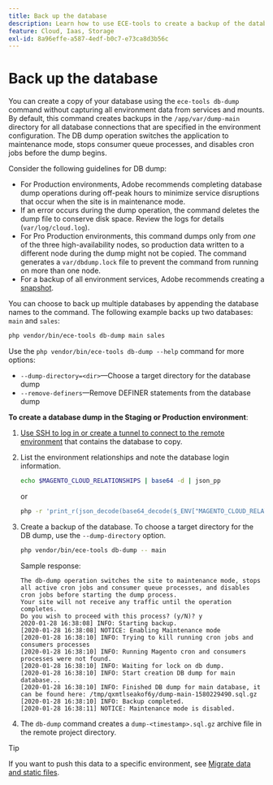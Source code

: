 ```yaml
---
title: Back up the database
description: Learn how to use ECE-tools to create a backup of the database for an Adobe Commerce on cloud infrastructure project.
feature: Cloud, Iaas, Storage
exl-id: 8a96effe-a587-4edf-b0c7-e73ca8d3b56c
---
```

# Back up the database

You can create a copy of your database using the `ece-tools db-dump` command without capturing all environment data from services and mounts. By default, this command creates backups in the `/app/var/dump-main` directory for all database connections that are specified in the environment configuration. The DB dump operation switches the application to maintenance mode, stops consumer queue processes, and disables cron jobs before the dump begins.

Consider the following guidelines for DB dump:

- For Production environments, Adobe recommends completing database dump operations during off-peak hours to minimize service disruptions that occur when the site is in maintenance mode.
- If an error occurs during the dump operation, the command deletes the dump file to conserve disk space. Review the logs for details (`var/log/cloud.log`).
- For Pro Production environments, this command dumps only from _one_ of the three high-availability nodes, so production data written to a different node during the dump might not be copied. The command generates a `var/dbdump.lock` file to prevent the command from running on more than one node.
- For a backup of all environment services, Adobe recommends creating a [snapshot](snapshots.md).

You can choose to back up multiple databases by appending the database names to the command. The following example backs up two databases: `main` and `sales`:

```bash
php vendor/bin/ece-tools db-dump main sales
```

Use the `php vendor/bin/ece-tools db-dump --help` command for more options:

- `--dump-directory=<dir>`—Choose a target directory for the database dump
- `--remove-definers`—Remove DEFINER statements from the database dump

**To create a database dump in the Staging or Production environment**:

1. [Use SSH to log in or create a tunnel to connect to the remote environment](../development/secure-connections.md) that contains the database to copy.

1. List the environment relationships and note the database login information.

   ```bash
   echo $MAGENTO_CLOUD_RELATIONSHIPS | base64 -d | json_pp
   ```

   or

   ```bash
   php -r 'print_r(json_decode(base64_decode($_ENV["MAGENTO_CLOUD_RELATIONSHIPS"]))->database);'
   ```

1. Create a backup of the database. To choose a target directory for the DB dump, use the `--dump-directory` option.

   ```bash
   php vendor/bin/ece-tools db-dump -- main
   ```

   Sample response:

   ```terminal
   The db-dump operation switches the site to maintenance mode, stops all active cron jobs and consumer queue processes, and disables cron jobs before starting the dump process.
   Your site will not receive any traffic until the operation completes.
   Do you wish to proceed with this process? (y/N)? y
   2020-01-28 16:38:08] INFO: Starting backup.
   [2020-01-28 16:38:08] NOTICE: Enabling Maintenance mode
   [2020-01-28 16:38:10] INFO: Trying to kill running cron jobs and consumers processes
   [2020-01-28 16:38:10] INFO: Running Magento cron and consumers processes were not found.
   [2020-01-28 16:38:10] INFO: Waiting for lock on db dump.
   [2020-01-28 16:38:10] INFO: Start creation DB dump for main database...
   [2020-01-28 16:38:10] INFO: Finished DB dump for main database, it can be found here: /tmp/qxmtlseakof6y/dump-main-1580229490.sql.gz
   [2020-01-28 16:38:10] INFO: Backup completed.
   [2020-01-28 16:38:11] NOTICE: Maintenance mode is disabled.
   ```

1. The `db-dump` command creates a `dump-<timestamp>.sql.gz` archive file in the remote project directory.

>[!TIP]
>
>If you want to push this data to a specific environment, see [Migrate data and static files](../deploy/staging-production.md#migrate-static-files).

